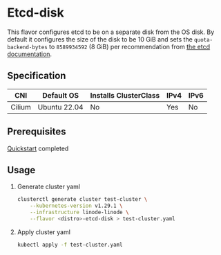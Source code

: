 # Etcd-disk

This flavor configures etcd to be on a separate disk from the OS disk.
By default it configures the size of the disk to be 10 GiB and sets
the `quota-backend-bytes` to `8589934592` (8 GiB) per recommendation from
[the etcd documentation](https://etcd.io/docs/latest/dev-guide/limit/#storage-size-limit).

## Specification
| CNI    | Default OS   | Installs ClusterClass | IPv4 | IPv6 |
|--------|--------------|-----------------------|------|------|
| Cilium | Ubuntu 22.04 | No                    | Yes  | No   |

## Prerequisites
[Quickstart](../getting-started.md) completed

## Usage
1. Generate cluster yaml
    ```bash
    clusterctl generate cluster test-cluster \
        --kubernetes-version v1.29.1 \
        --infrastructure linode-linode \
        --flavor <distro>-etcd-disk > test-cluster.yaml
    ```
2. Apply cluster yaml
    ```bash
    kubectl apply -f test-cluster.yaml
    ```
